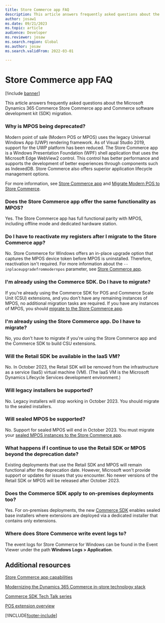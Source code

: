 ```yaml
---
title: Store Commerce app FAQ
description: This article answers frequently asked questions about the Microsoft Dynamics 365 Commerce Store Commerce app and Commerce SDK migration.
author: josaw1
ms.date: 09/21/2023
ms.topic: article
audience: Developer
ms.reviewer: josaw
ms.search.region: Global
ms.author: josaw
ms.search.validFrom: 2022-03-01

---
```


# Store Commerce app FAQ

[!include [banner](../includes/banner.md)]

This article answers frequently asked questions about the Microsoft Dynamics 365 Commerce Store Commerce app and Commerce software development kit (SDK) migration.

### Why is MPOS being deprecated?

Modern point of sale (Modern POS or MPOS) uses the legacy Universal Windows App (UWP) rendering framework. As of Visual Studio 2019, support for the UWP platform has been reduced. The Store Commerce app is a Windows Presentation Foundation (WPF) shell application that uses the Microsoft Edge WebView2 control. This control has better performance and supports the development of better experiences through components such as IndexedDB. Store Commerce also offers superior application lifecycle management options.

For more information, see [Store Commerce app](store-commerce.md) and [Migrate Modern POS to Store Commerce](pos-extension/migrate-mpos-store-commerce.md).

### Does the Store Commerce app offer the same functionality as MPOS?

Yes. The Store Commerce app has full functional parity with MPOS, including offline mode and dedicated hardware station.

### Do I have to reactivate my registers after I migrate to the Store Commerce app?

No. Store Commerce for Windows offers an in-place upgrade option that captures the MPOS device token before MPOS is uninstalled. Therefore, reactivation isn't required. For more information about the `--inplaceupgradefrommodernpos` parameter, see [Store Commerce app](store-commerce.md).

### I'm already using the Commerce SDK. Do I have to migrate?

If you're already using the Commerce SDK for POS and Commerce Scale Unit (CSU) extensions, and you don't have any remaining instances of MPOS, no additional migration tasks are required. If you have any instances of MPOS, you should [migrate to the Store Commerce app](pos-extension/migrate-mpos-store-commerce.md).

### I'm already using the Store Commerce app. Do I have to migrate?

No, you don't have to migrate if you're using the Store Commerce app and the Commerce SDK to build CSU extensions.

### Will the Retail SDK be available in the IaaS VM?

No. In October 2023, the Retail SDK will be removed from the infrastructure as a service (IaaS) virtual machine (VM). (The IaaS VM is the Microsoft Dynamics Lifecycle Services development environment.)

### Will legacy installers be supported?

No. Legacy installers will stop working in October 2023. You should migrate to the sealed installers.

### Will sealed MPOS be supported?

No. Support for sealed MPOS will end in October 2023. You must migrate your [sealed MPOS instances to the Store Commerce app](pos-extension/migrate-mpos-store-commerce.md).

### What happens if I continue to use the Retail SDK or MPOS beyond the deprecation date?

Existing deployments that use the Retail SDK and MPOS will remain functional after the deprecation date. However, Microsoft won't provide support or updates for issues that you encounter. No newer versions of the Retail SDK or MPOS will be released after October 2023.

### Does the Commerce SDK apply to on-premises deployments too?

Yes. For on-premises deployments, the new [Commerce SDK](retail-sdk/migrate-commerce-sdk.md) enables sealed base installers where extensions are deployed via a dedicated installer that contains only extensions.

### Where does Store Commerce write event logs to?

The event logs for Store Commerce for Windows can be found in the Event Viewer under the path **Windows Logs \> Application**.    

## Additional resources

[Store Commerce app capabilities](../store-commerce-capabilities.md)

[Modernizing the Dynamics 365 Commerce in-store technology stack](https://www.microsoft.com/download/details.aspx?id=103896)

[Commerce SDK Tech Talk series](https://community.dynamics.com/blogs/post/?postid=a7ae4e0b-3af0-48a0-8943-9ee9d0f941c6)

[POS extension overview](pos-extension/pos-extension-overview.md)

[!INCLUDE[footer-include](../../includes/footer-banner.md)]
